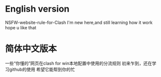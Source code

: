 # English version
NSFW-website-rule-for-Clash
 I'm new here,and still learning how it work
 hope u like that
 
# 简体中文版本
一些“你懂的”网页在clash for win本地配置中使用的分流规则
初来乍到，还在学习github的使用
希望它能帮到你的忙
